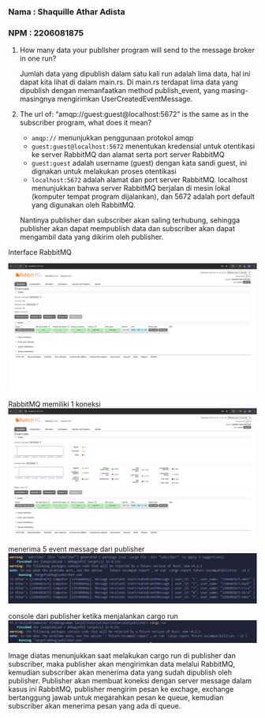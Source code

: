 ### Nama : Shaquille Athar Adista
### NPM : 2206081875

1. How many data your publlsher program will send to the message broker in one
run?

    Jumlah data yang dipublish dalam satu kali run adalah lima  data, hal ini dapat kita lihat di dalam main.rs. Di main.rs terdapat lima data yang dipublish dengan memanfaatkan method publish_event, yang masing-masingnya mengirimkan UserCreatedEventMessage.

2. The url of: “amqp://guest:guest@localhost:5672” is the same as in the subscriber program, what does it mean?
   
   - `amqp://` menunjukkan penggunaan protokol amqp
   - `guest:guest@localhost:5672` menentukan kredensial untuk otentikasi ke server RabbitMQ dan alamat serta port server RabbitMQ
   - `guest:guest` adalah username (guest) dengan kata sandi guest, ini dignakan untuk melakukan proses otentikasi
   - `localhost:5672` adalah alamat dan port server RabbitMQ. localhost menunjukkan bahwa server RabbitMQ berjalan di mesin lokal (komputer tempat program dijalankan), dan 5672 adalah port default yang digunakan oleh RabbitMQ.
  
    Nantinya publisher dan subscriber akan saling terhubung, sehingga publisher akan dapat mempublish data dan subscriber akan dapat mengambil data yang dikirim oleh publisher.

Interface RabbitMQ

![alt text](images/RabbitMQ_interface.png)

RabbitMQ memiliki 1 koneksi
![alt text](images/RabbitMQ_connection.png)

menerima 5 event message dari publisher
![alt text](images/5_data.png)

console dari publisher ketika menjalankan cargo run
![alt text](images/console_publisher.png)

Image diatas menunjukkan saat melakukan cargo run di publisher dan subscriber, maka publisher akan mengirimkan data melalui RabbitMQ, kemudian subscriber akan menerima data yang sudah dipublish oleh publisher. Publisher akan membuat koneksi dengan server message dalam kasus ini RabbitMQ, publisher mengirim pesan ke exchage, exchange bertanggung jawab untuk megarahkan pesan ke queue, kemudian subscriber akan menerima pesan yang ada di queue.

